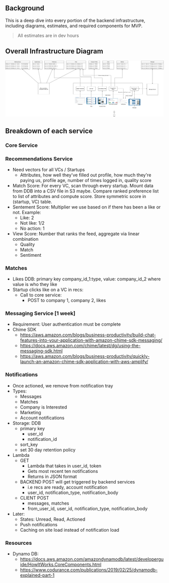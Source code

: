 ## Background

This is a deep dive into every portion of the backend infrastructure, including diagrams, estimates, and required components for MVP.

> All estimates are in dev hours

## Overall Infrastructure Diagram

![Diagram](Diagram.png)

## Breakdown of each service

### Core Service

### Recommendations Service
* Need vectors for all VCs / Startups
  * Attributes, how well they've filled out profile, how much they're paying us, profile age, number of times logged in, quality score
* Match Score: For every VC, scan through every startup. Mount data from DDB into a CSV file in S3 maybe. Compare ranked preference list to list of attributes and compute score. Store symmetric score in (startup, VC) table.
* Sentement Score: Multiplier we use based on if there has been a like or not. Example: 
  * Like: 2
  * Not like: 1/2
  * No action: 1
* View Score: Number that ranks the feed, aggregate via linear combination
  * Quality
  * Match
  * Sentiment

### Matches
* Likes DDB: primary key company_id_1:type, value: company_id_2 where value is who they like
* Startup clicks like on a VC in recs:
  * Call to core service:
    * POST to company 1, company 2, likes

### Messaging Service [1 week]
* Requirement: User authentication must be complete
* Chime SDK
  * https://aws.amazon.com/blogs/business-productivity/build-chat-features-into-your-application-with-amazon-chime-sdk-messaging/
  * https://docs.aws.amazon.com/chime/latest/dg/using-the-messaging-sdk.html
  * https://aws.amazon.com/blogs/business-productivity/quickly-launch-an-amazon-chime-sdk-application-with-aws-amplify/

### Notifications
* Once actioned, we remove from notification tray
* Types:
  * Messages
  * Matches
  * Company is Interested
  * Marketing
  * Account notifications
* Storage: DDB
  * primary key
    * user_id
    * notification_id
  * sort_key
  * set 30 day retention policy
* Lambda
  * GET
    * Lambda that takes in user_id, token
    * Gets most recent ten notifications
    * Returns in JSON format
  * BACKEND POST will get triggered by backend services
    * i.e recs are ready, account notification
    * user_id, notification_type, notification_body
  * CLIENT POST 
    * messages, matches
    * from_user_id, user_id, notification_type, notification_body
* Later:
  * States: Unread, Read, Actioned
  * Push notifications
  * Caching on site load instead of notification load
### Resources
* Dynamo DB:
  * https://docs.aws.amazon.com/amazondynamodb/latest/developerguide/HowItWorks.CoreComponents.html
  * https://www.codurance.com/publications/2019/02/25/dynamodb-explained-part-1

